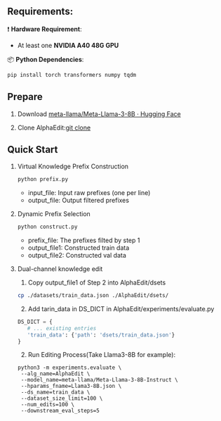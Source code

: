 ## Requirements:

❗ **Hardware Requirement**:
- At least one **NVIDIA A40 48G GPU**

📦 **Python Dependencies**:
```bash
pip install torch transformers numpy tqdm
```
## Prepare

1. Download [meta-llama/Meta-Llama-3-8B · Hugging Face](https://huggingface.co/meta-llama/Meta-Llama-3-8B)

2. Clone AlphaEdit:[git clone](https://github.com/jianghoucheng/AlphaEdit.git)

## Quick Start

1. Virtual Knowledge Prefix Construction

   ```python
   python prefix.py
   ```
   * input_file: Input raw prefixes (one per line)
   * output_file: Output filtered prefixes

2. Dynamic Prefix Selection
   ```python
   python construct.py
   ```
   * prefix_file: The prefixes filted by step 1
   * output_file1: Constructed train data 
   * output_file2: Constructed val data

3. Dual-channel knowledge edit
   1. Copy output_file1 of Step 2 into AlphaEdit/dsets
   ```bash
   cp ./datasets/train_data.json ./AlphaEdit/dsets/
   ```

   2. Add tarin_data in DS_DICT in AlphaEdit/experiments/evaluate.py
   ```python
   DS_DICT = {
      # ... existing entries
      'train_data': {'path': 'dsets/train_data.json'}
   }
   ```

   2. Run Editing Process(Take Llama3-8B for example):
   ```
   python3 -m experiments.evaluate \
    --alg_name=AlphaEdit \
    --model_name=meta-llama/Meta-Llama-3-8B-Instruct \
    --hparams_fname=Llama3-8B.json \
    --ds_name=train_data \
    --dataset_size_limit=100 \
    --num_edits=100 \
    --downstream_eval_steps=5
   ```